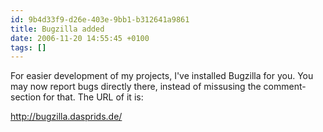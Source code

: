 ```yaml
---
id: 9b4d33f9-d26e-403e-9bb1-b312641a9861
title: Bugzilla added
date: 2006-11-20 14:55:45 +0100
tags: []
---
```


For easier development of my projects, I've installed Bugzilla for you. You may now report bugs directly there, instead of missusing the comment-section for that. The URL of it is:

http://bugzilla.dasprids.de/